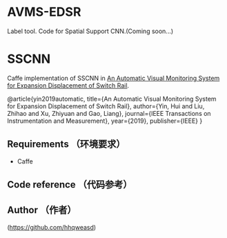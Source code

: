 # AVMS-EDSR
Label tool.
Code for Spatial Support CNN.(Coming soon...)

# SSCNN

Caffe implementation of SSCNN in [An Automatic Visual Monitoring System for Expansion Displacement of Switch Rail](https://ieeexplore.ieee.org/stamp/stamp.jsp?arnumber=8758204).

@article{yin2019automatic,
  title={An Automatic Visual Monitoring System for Expansion Displacement of Switch Rail},
  author={Yin, Hui and Liu, Zhihao and Xu, Zhiyuan and Gao, Liang},
  journal={IEEE Transactions on Instrumentation and Measurement},
  year={2019},
  publisher={IEEE}
}

## Requirements （环境要求）

- Caffe

## Code reference （代码参考）


## Author （作者）
(https://github.com/hhqweasd)
